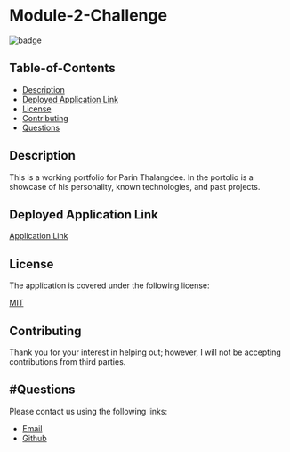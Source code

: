 # Module-2-Challenge
  
![badge](https://img.shields.io/badge/license-mit-blue)
    
## Table-of-Contents

* [Description](#description)
* [Deployed Application Link](#deployed-application-link)  
* [License](#license)    
* [Contributing](#contributing)
* [Questions](#questions)
  
## Description

This is a working portfolio for Parin Thalangdee. In the portolio is a showcase of his personality, known technologies, and past projects.
  
## Deployed Application Link
  
[Application Link](https://parinthalangdee.github.io/Module-2-Challenge/)

## License

The application is covered under the following license:

[MIT](https://choosealicense.com/licenses/mit)
  
## Contributing
  
Thank you for your interest in helping out; however, I will not be accepting contributions from third parties.

## #Questions

Please contact us using the following links:
  
- [Email](lotteman10@gmail.com)
- [Github](https://github.com/parinthalangdee)

